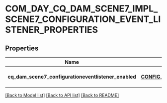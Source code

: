 # COM_DAY_CQ_DAM_SCENE7_IMPL_SCENE7_CONFIGURATION_EVENT_LISTENER_PROPERTIES

## Properties
Name | Type | Description | Notes
------------ | ------------- | ------------- | -------------
**cq_dam_scene7_configurationeventlistener_enabled** | [**CONFIG_NODE_PROPERTY_BOOLEAN**](configNodePropertyBoolean.md) |  | [optional] [default to null]

[[Back to Model list]](../README.md#documentation-for-models) [[Back to API list]](../README.md#documentation-for-api-endpoints) [[Back to README]](../README.md)


